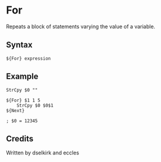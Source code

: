 # For

Repeats a block of statements varying the value of a variable.

## Syntax

	${For} expression

## Example

	StrCpy $0 ""

	${For} $1 1 5
		StrCpy $0 $0$1
	${Next}

	; $0 = 12345

## Credits

Written by dselkirk and eccles
